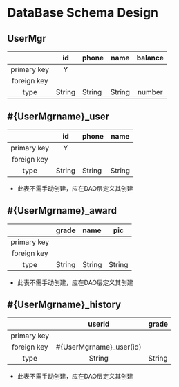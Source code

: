 # DataBase Schema Design

## UserMgr

|             |   id   | phone  |  name  | balance |
|:-----------:|:------:|:-------|:------:|:-------:|
| primary key |   Y    ||||||
| foreign key |||||||
|    type     | String | String | String | number  |

## #{UserMgrname}_user

|             |   id   | phone  |  name  | 
|:-----------:|:------:|:-------|:------:|
| primary key |   Y    ||||||
| foreign key |||||||
|    type     | String | String | String |

* 此表不需手动创建，应在DAO层定义其创建

## #{UserMgrname}_award

|             | grade  | name   |  pic   | 
|:-----------:|:------:|:-------|:------:|
| primary key |        ||||||
| foreign key |||||||
|    type     | String | String | String |

* 此表不需手动创建，应在DAO层定义其创建


## #{UserMgrname}_history


|             |         userid          | grade  |
|:-----------:|:-----------------------:|:-------|
| primary key |                         ||||||
| foreign key | #{UserMgrname}_user(id) ||||||
|    type     |         String          | String |

* 此表不需手动创建，应在DAO层定义其创建